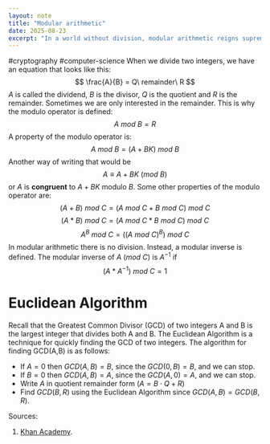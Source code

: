 ```yaml
---
layout: note
title: "Modular arithmetic"
date: 2025-08-23
excerpt: "In a world without division, modular arithmetic reigns supreme, where remainders hold the secrets to cryptic codes and the Euclidean Algorithm uncovers hidden patterns in the realm of integers. But what lies at the heart of this mysterious "
---
```


#cryptography #computer-science 
When we divide two integers, we have an equation that looks like this:
$$
\frac{A}{B} = Q\ remainder\ R
$$
$A$ is called the dividend, $B$ is the divisor, $Q$ is the quotient and $R$ is the remainder.
Sometimes we are only interested in the remainder. This is why the modulo operator is defined:
$$
A\ mod\ B = R
$$
A property of the modulo operator is:
$$
A\ mod\ B = (A + BK)\ mod\ B
$$
Another way of writing that would be
$$
A \equiv A+BK\ (mod\ B)
$$
or $A$ is __congruent__ to $A + BK$ modulo $B$.
Some other properties of the modulo operator are:
$$
(A + B)\ mod\ C = (A\ mod\ C + B\ mod\ C)\ mod\ C
$$
$$
(A * B)\ mod\ C = (A\ mod\ C * B\ mod\ C)\ mod\ C
$$
$$
A^B \ mod\ C = ((A\ mod\ C)^B)\ mod\ C
$$
In modular arithmetic there is no division. Instead, a modular inverse is defined. The modular inverse of $A$ ($mod\ C$) is $A^{-1}$ if 
$$
(A * A^{-1})\ mod\ C = 1
$$
# Euclidean Algorithm
Recall that the Greatest Common Divisor (GCD) of two integers A and B is the largest integer that divides both A and B.
The Euclidean Algorithm is a technique for quickly finding the GCD of two integers.
The algorithm for finding GCD(A,B) is as follows:
- If $A = 0$ then $GCD (A, B) = B$, since the $GCD (0, B) = B$, and we can stop.  
- If $B = 0$ then $GCD(A, B) = A$, since the $GCD (A, 0) = A,$ and we can stop.  
- Write $A$ in quotient remainder form $(A = B⋅Q + R)$
- Find $GCD(B, R)$ using the Euclidean Algorithm since $GCD(A, B) = GCD(B, R)$.

Sources:
1. [Khan Academy](https://www.khanacademy.org/computing/computer-science/cryptography).